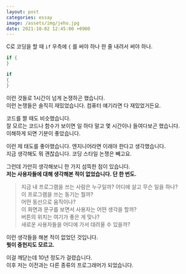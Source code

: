 ```yaml
---
layout: post
categories: essay
image: /assets/img/jeho.jpg
date: 2021-10-02 12:45:00 +0900
---
```

C로 코딩을 할 때 `if` 우측에 `{` 를 써야 하나 한 줄 내려서 써야 하나.

```c
if {
}
```

```c
if
{
}
```

이런 것들로 1시간이 넘게 논쟁하곤 했습니다.  
이런 논쟁들은 솔직히 재밌었습니다. 컴퓨터 얘기라면 다 재밌었거든요.

코드를 짤 때도 비슷했습니다.  
잘 모르는 코드나 함수가 보이면 일 하다 말고 몇 시간이나 들여다보곤 했습니다.  
이해하게 되면 기분이 좋았습니다.

이런 제 태도를 좋아했습니다. 엔지니어라면 이래야 한다고 생각했습니다.  
지금 생각해도 뭐 괜찮습니다. 코딩 스타일 논쟁은 빼고요.

그런데 가만히 생각해보니 한 가지 섬뜩한 점이 있습니다.  
**저는 사용자들에 대해 생각해본 적이 없었습니다. 단 한 번도.**

> 지금 내 프로그램을 쓰는 사람은 누구일까? 어디에 살고 무슨 일을 하나?  
> 이 프로그램을 쓰는 동기는 뭘까?  
> 어떤 동선으로 움직이나?  
> 이 화면과 문구를 보면서 사용자는 어떤 생각을 할까?  
> 버튼의 위치는 여기가 좋은 게 맞나?  
> 새로운 사용자들을 어디에 가서 데려올 수 있을까?

이런 생각들을 해본 적이 없었던 것입니다.  
**뭣이 중헌지도 모르고.**

이걸 깨닫는데 10년 정도가 걸렸습니다.  
이후 저는 이전과는 다른 종류의 프로그래머가 되었습니다.
